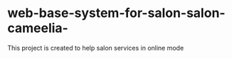 # web-base-system-for-salon-salon-cameelia-
This project is created to help salon services   in online mode
